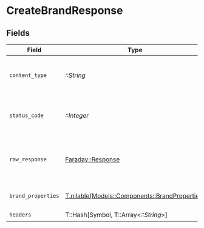 # CreateBrandResponse


## Fields

| Field                                                                                    | Type                                                                                     | Required                                                                                 | Description                                                                              |
| ---------------------------------------------------------------------------------------- | ---------------------------------------------------------------------------------------- | ---------------------------------------------------------------------------------------- | ---------------------------------------------------------------------------------------- |
| `content_type`                                                                           | *::String*                                                                               | :heavy_check_mark:                                                                       | HTTP response content type for this operation                                            |
| `status_code`                                                                            | *::Integer*                                                                              | :heavy_check_mark:                                                                       | HTTP response status code for this operation                                             |
| `raw_response`                                                                           | [Faraday::Response](https://www.rubydoc.info/gems/faraday/Faraday/Response)              | :heavy_check_mark:                                                                       | Raw HTTP response; suitable for custom response parsing                                  |
| `brand_properties`                                                                       | [T.nilable(Models::Components::BrandProperties)](../../models/shared/brandproperties.md) | :heavy_minus_sign:                                                                       | The request completed successfully.                                                      |
| `headers`                                                                                | T::Hash[Symbol, T::Array<*::String*>]                                                    | :heavy_check_mark:                                                                       | N/A                                                                                      |